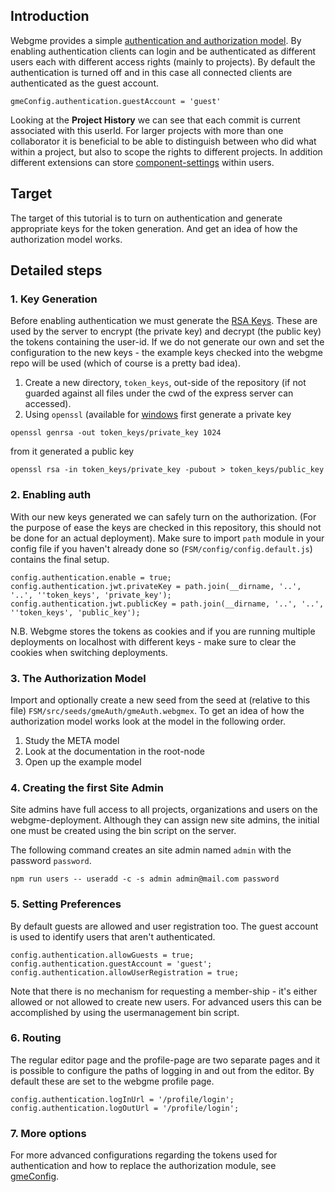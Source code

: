 ## Introduction
Webgme provides a simple [authentication and authorization model](https://github.com/webgme/webgme/wiki/Users-and-Authentication).
By enabling authentication clients can login and be authenticated as different users each with different access rights 
(mainly to projects). By default the authentication is turned off and in this case all connected clients are authenticated as the guest account.

```
gmeConfig.authentication.guestAccount = 'guest'
```

Looking at the **Project History** we can see that each commit is current associated with this userId. For larger projects 
with more than one collaborator it is beneficial to be able to distinguish between who did what within a project, but also
to scope the rights to different projects. In addition different extensions can store 
[component-settings](https://github.com/webgme/webgme/wiki/Component-Settings) within users. 


## Target
The target of this tutorial is to turn on authentication and generate appropriate keys for the token generation. And get an idea of how the authorization model works.

## Detailed steps

### 1. Key Generation
Before enabling authentication we must generate the [RSA Keys](https://en.wikipedia.org/wiki/RSA_cryptosystem). These are used 
by the server to encrypt (the private key) and decrypt (the public key) the tokens containing the user-id. 
If we do not generate our own and set the configuration to the new keys - the example keys checked into the webgme repo will 
be used (which of course is a pretty bad idea).

1. Create a new directory, `token_keys`, out-side of the repository (if not guarded against all files under the cwd of the express server can accessed).
1. Using `openssl` (available for [windows](http://gnuwin32.sourceforge.net/packages/openssl.htm) first generate a private key
```
openssl genrsa -out token_keys/private_key 1024
```
from it generated a public key
```
openssl rsa -in token_keys/private_key -pubout > token_keys/public_key
```

### 2. Enabling auth
With our new keys generated we can safely turn on the authorization. (For the purpose of ease the keys are checked in this repository, this should not be done for an actual deployment).
Make sure to import `path` module in your config file if you haven't already done so (`FSM/config/config.default.js`) contains the final setup.

```
config.authentication.enable = true;
config.authentication.jwt.privateKey = path.join(__dirname, '..', '..', ''token_keys', 'private_key');
config.authentication.jwt.publicKey = path.join(__dirname, '..', '..', ''token_keys', 'public_key');
```

N.B. Webgme stores the tokens as cookies and if you are running multiple deployments on localhost with different keys - make sure to clear the cookies when switching deployments.

### 3. The Authorization Model
Import and optionally create a new seed from the seed at (relative to this file) `FSM/src/seeds/gmeAuth/gmeAuth.webgmex`.
To get an idea of how the authorization model works look at the model in the following order.

1. Study the META model
1. Look at the documentation in the root-node
1. Open up the example model

### 4. Creating the first Site Admin
Site admins have full access to all projects, organizations and users on the webgme-deployment. Although they can assign new site admins, the initial one must be created using the bin script on the server.

The following command creates an site admin named `admin` with the password `password`.
```
npm run users -- useradd -c -s admin admin@mail.com password
```

### 5. Setting Preferences
By default guests are allowed and user registration too. The guest account is used to identify users that aren't authenticated.

```
config.authentication.allowGuests = true;
config.authentication.guestAccount = 'guest';
config.authentication.allowUserRegistration = true;
```

Note that there is no mechanism for requesting a member-ship - it's either allowed or not allowed to create new users. For advanced users this can be accomplished by using the usermanagement bin script.

### 6. Routing
The regular editor page and the profile-page are two separate pages and it is possible to configure the paths of logging in and out from the editor. By default these are set to the webgme profile page.

```
config.authentication.logInUrl = '/profile/login';
config.authentication.logOutUrl = '/profile/login';
```

### 7. More options
For more advanced configurations regarding the tokens used for authentication and how to replace the authorization module, see [gmeConfig](https://github.com/webgme/webgme/tree/master/config#authentication).